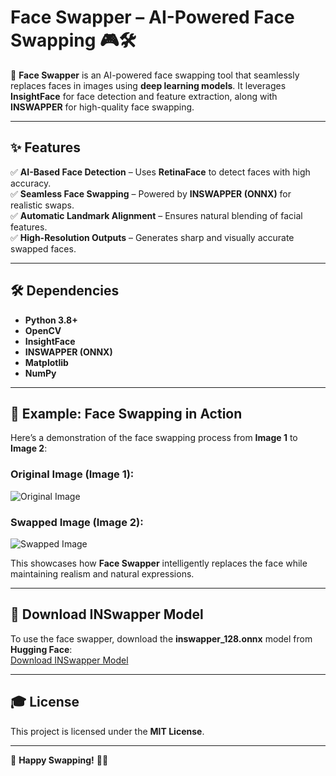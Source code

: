 # **Face Swapper – AI-Powered Face Swapping** 🎮🛠️

🚀 **Face Swapper** is an AI-powered face swapping tool that seamlessly replaces faces in images using **deep learning models**. It leverages **InsightFace** for face detection and feature extraction, along with **INSWAPPER** for high-quality face swapping.

---

## **✨ Features**
✅ **AI-Based Face Detection** – Uses **RetinaFace** to detect faces with high accuracy.  
✅ **Seamless Face Swapping** – Powered by **INSWAPPER (ONNX)** for realistic swaps.  
✅ **Automatic Landmark Alignment** – Ensures natural blending of facial features.  
✅ **High-Resolution Outputs** – Generates sharp and visually accurate swapped faces.  

---

## **🛠️ Dependencies**
- **Python 3.8+**
- **OpenCV**
- **InsightFace**
- **INSWAPPER (ONNX)**
- **Matplotlib**
- **NumPy**

---

## **👅 Example: Face Swapping in Action**
Here’s a demonstration of the face swapping process from **Image 1** to **Image 2**:

### **Original Image (Image 1):**
![Original Image](https://firebasestorage.googleapis.com/v0/b/ampplex-4d487.appspot.com/o/mark.webp?alt=media&token=5e7a5358-8c64-4cda-856a-be8c5d45c245)

### **Swapped Image (Image 2):**
![Swapped Image](https://firebasestorage.googleapis.com/v0/b/ampplex-4d487.appspot.com/o/Image%2016-03-25%20at%201.22%E2%80%AFPM.jpeg?alt=media&token=fa7596b5-1ed5-4452-a138-8ba6eee820dc)

This showcases how **Face Swapper** intelligently replaces the face while maintaining realism and natural expressions.

---

## **💾 Download INSwapper Model**
To use the face swapper, download the **inswapper_128.onnx** model from **Hugging Face**:  
[Download INSwapper Model](https://huggingface.co/ezioruan/inswapper_128.onnx/tree/main)

---

## **🎓 License**
This project is licensed under the **MIT License**.

---

🚀 **Happy Swapping!** 💺😊

